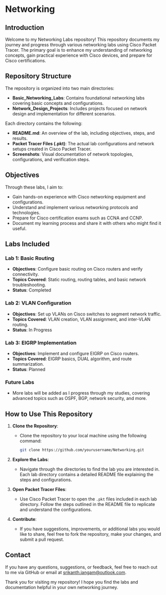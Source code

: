 # Networking

## Introduction

Welcome to my Networking Labs repository! This repository documents my journey and progress through various networking labs using Cisco Packet Tracer. The primary goal is to enhance my understanding of networking concepts, gain practical experience with Cisco devices, and prepare for Cisco certifications.

## Repository Structure

The repository is organized into two main directories:

- **Basic_Networking_Labs**: Contains foundational networking labs covering basic concepts and configurations.
- **Network_Design_Projects**: Includes projects focused on network design and implementation for different scenarios.

Each directory contains the following:

- **README.md**: An overview of the lab, including objectives, steps, and results.
- **Packet Tracer Files (.pkt)**: The actual lab configurations and network setups created in Cisco Packet Tracer.
- **Screenshots**: Visual documentation of network topologies, configurations, and verification steps.

## Objectives

Through these labs, I aim to:

- Gain hands-on experience with Cisco networking equipment and configurations.
- Understand and implement various networking protocols and technologies.
- Prepare for Cisco certification exams such as CCNA and CCNP.
- Document my learning process and share it with others who might find it useful.

## Labs Included

### Lab 1: Basic Routing
- **Objectives**: Configure basic routing on Cisco routers and verify connectivity.
- **Topics Covered**: Static routing, routing tables, and basic network troubleshooting.
- **Status**: Completed

### Lab 2: VLAN Configuration
- **Objectives**: Set up VLANs on Cisco switches to segment network traffic.
- **Topics Covered**: VLAN creation, VLAN assignment, and inter-VLAN routing.
- **Status**: In Progress

### Lab 3: EIGRP Implementation
- **Objectives**: Implement and configure EIGRP on Cisco routers.
- **Topics Covered**: EIGRP basics, DUAL algorithm, and route summarization.
- **Status**: Planned

### Future Labs
- More labs will be added as I progress through my studies, covering advanced topics such as OSPF, BGP, network security, and more.

## How to Use This Repository

1. **Clone the Repository**:
   - Clone the repository to your local machine using the following command:
     ```sh
     git clone https://github.com/yourusername/Networking.git
     ```

2. **Explore the Labs**:
   - Navigate through the directories to find the lab you are interested in. Each lab directory contains a detailed README file explaining the steps and configurations.

3. **Open Packet Tracer Files**:
   - Use Cisco Packet Tracer to open the `.pkt` files included in each lab directory. Follow the steps outlined in the README file to replicate and understand the configurations.

4. **Contribute**:
   - If you have suggestions, improvements, or additional labs you would like to share, feel free to fork the repository, make your changes, and submit a pull request.

## Contact

If you have any questions, suggestions, or feedback, feel free to reach out to me via GitHub or email at srikanth.jangam@outlook.com.

Thank you for visiting my repository! I hope you find the labs and documentation helpful in your own networking journey.
